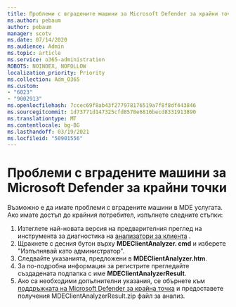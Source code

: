 ```yaml
---
title: Проблеми с вградените машини за Microsoft Defender за крайни точки
ms.author: pebaum
author: pebaum
manager: scotv
ms.date: 07/14/2020
ms.audience: Admin
ms.topic: article
ms.service: o365-administration
ROBOTS: NOINDEX, NOFOLLOW
localization_priority: Priority
ms.collection: Adm_O365
ms.custom:
- "6023"
- "9002913"
ms.openlocfilehash: 7ccec69f8ab43f277978176519a7f8f8df443846
ms.sourcegitcommit: 1d73771d147325cfd8578e6816becd8331913890
ms.translationtype: MT
ms.contentlocale: bg-BG
ms.lasthandoff: 03/19/2021
ms.locfileid: "50901556"
---
```

# <a name="issues-with-onboarding-machines-to-microsoft-defender-for-endpoints"></a>Проблеми с вградените машини за Microsoft Defender за крайни точки

Възможно е да имате проблеми с вградените машини в MDE услугата. Ако имате достъп до крайния потребител, изпълнете следните стъпки:

1. Изтеглете най-новата версия на предварителния преглед на инструмента за диагностика на [анализатори за клиента](https://aka.ms/betamdeanalyzer) .
2. Щракнете с десния бутон върху **MDEClientAnalyzer. cmd** и изберете "Изпълнявай като администратор".
3. Следвайте указанията, предложени в **MDEClientAnalyzer.htm**.
4. За по-подробна информация за регистрите прегледайте създадената подпапка с име **MDEClientAnalyzerResult**.
5. Ако са необходими допълнителни указания, се обърнете към [поддръжката на Microsoft Defender за крайна точка](https://docs.microsoft.com/windows/security/threat-protection/microsoft-defender-atp/contact-support) и предоставете получения MDEClientAnalyzerResult.zip файл за анализ.
